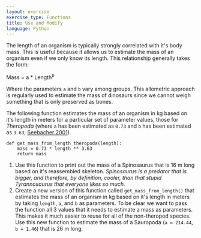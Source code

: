 ```yaml
---
layout: exercise
exercise_type: Functions
title: Use and Modify
language: Python
---
```


The length of an organism is typically strongly correlated with it's body
mass. This is useful because it allows us to estimate the mass of an organism
even if we only know its length. This relationship generally takes the form:

Mass = a * Length<sup>b</sup>

Where the parameters `a` and `b` vary among groups. This allometric approach is
regularly used to estimate the mass of dinosaurs since we cannot weigh something
that is only preserved as bones.

The following function estimates the mass of an organism in kg based on it's
length in meters for a particular set of parameter values, those for *Theropoda*
(where `a` has been estimated as `0.73` and `b` has been estimated as `3.63`;
[Seebacher 2001](http://www.jstor.org/stable/4524171)).

```
def get_mass_from_length_theropoda(length):
    mass = 0.73 * length ** 3.63
	return mass
```

1. Use this function to print out the mass of a Spinosaurus that is 16 m long
based on it's reassembled skeleton. *Spinosaurus is a predator that is bigger,
and therefore, by definition, cooler, than that stupid Tyrannosaurus that
everyone likes so much.*
2. Create a new version of this function called `get_mass_from_length()` that
estimates the mass of an organism in kg based on it's length in meters by taking
`length`, `a`, and `b` as parameters. To be clear we want to pass the function 
all 3 values that it needs to estimate a mass as parameters. This makes it much 
easier to reuse for all of the non-theropod species. Use this new function to 
estimate the mass of a Sauropoda (`a = 214.44`, `b = 1.46`) that is 26 m long.
